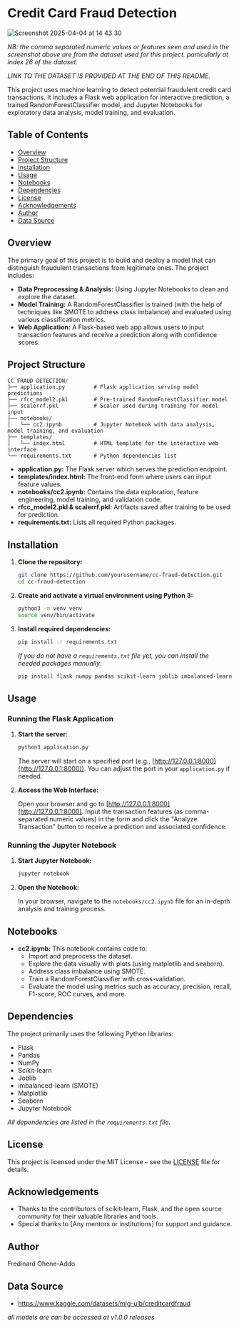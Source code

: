 # Credit Card Fraud Detection

![Screenshot 2025-04-04 at 14 43 30](https://github.com/user-attachments/assets/f80e600b-07ad-4896-af30-07f3d7e8e380)

*NB: the comma separated numeric values or features seen and used in the screenshot above are from the dataset used for this project.*
*particularly at index 26 of the dataset.*

*LINK TO THE DATASET IS PROVIDED AT THE END OF THIS README.*



This project uses machine learning to detect potential fraudulent credit card transactions. It includes a Flask web application for interactive prediction, a trained RandomForestClassifier model, and Jupyter Notebooks for exploratory data analysis, model training, and evaluation.

## Table of Contents

- [Overview](#overview)
- [Project Structure](#project-structure)
- [Installation](#installation)
- [Usage](#usage)
- [Notebooks](#notebooks)
- [Dependencies](#dependencies)
- [License](#license)
- [Acknowledgements](#acknowledgements)
- [Author](#author)
- [Data Source](#data-source)

## Overview

The primary goal of this project is to build and deploy a model that can distinguish fraudulent transactions from legitimate ones. The project includes:
- **Data Preprocessing & Analysis:** Using Jupyter Notebooks to clean and explore the dataset.
- **Model Training:** A RandomForestClassifier is trained (with the help of techniques like SMOTE to address class imbalance) and evaluated using various classification metrics.
- **Web Application:** A Flask-based web app allows users to input transaction features and receive a prediction along with confidence scores.

## Project Structure

```
CC FRAUD DETECTION/
├── application.py         # Flask application serving model predictions
├── rfcc_model2.pkl        # Pre-trained RandomForestClassifier model
├── scalerrf.pkl           # Scaler used during training for model input
├── notebooks/
│   └── cc2.ipynb          # Jupyter Notebook with data analysis, model training, and evaluation
├── templates/
│   └── index.html         # HTML template for the interactive web interface
└── requirements.txt       # Python dependencies list
```

- **application.py:** The Flask server which serves the prediction endpoint.
- **templates/index.html:** The front-end form where users can input feature values.
- **notebooks/cc2.ipynb:** Contains the data exploration, feature engineering, model training, and validation code.
- **rfcc_model2.pkl & scalerrf.pkl:** Artifacts saved after training to be used for prediction.
- **requirements.txt:** Lists all required Python packages.

## Installation

1. **Clone the repository:**

   ```bash
   git clone https://github.com/yourusername/cc-fraud-detection.git
   cd cc-fraud-detection
   ```

2. **Create and activate a virtual environment using Python 3:**

   ```bash
   python3 -m venv venv
   source venv/bin/activate
   ```

3. **Install required dependencies:**

   ```bash
   pip install -r requirements.txt
   ```

   *If you do not have a `requirements.txt` file yet, you can install the needed packages manually:*
   ```bash
   pip install flask numpy pandas scikit-learn joblib imbalanced-learn matplotlib seaborn jupyter
   ```

## Usage

### Running the Flask Application

1. **Start the server:**

   ```bash
   python3 application.py
   ```

   The server will start on a specified port (e.g., [http://127.0.0.1:8000](http://127.0.0.1:8000)). You can adjust the port in your `application.py` if needed.

2. **Access the Web Interface:**

   Open your browser and go to [http://127.0.0.1:8000](http://127.0.0.1:8000). Input the transaction features (as comma-separated numeric values) in the form and click the "Analyze Transaction" button to receive a prediction and associated confidence.

### Running the Jupyter Notebook

1. **Start Jupyter Notebook:**

   ```bash
   jupyter notebook
   ```

2. **Open the Notebook:**

   In your browser, navigate to the `notebooks/cc2.ipynb` file for an in-depth analysis and training process.

## Notebooks

- **cc2.ipynb:** This notebook contains code to:
  - Import and preprocess the dataset.
  - Explore the data visually with plots (using matplotlib and seaborn).
  - Address class imbalance using SMOTE.
  - Train a RandomForestClassifier with cross-validation.
  - Evaluate the model using metrics such as accuracy, precision, recall, F1-score, ROC curves, and more.

## Dependencies

The project primarily uses the following Python libraries:
- Flask
- Pandas
- NumPy
- Scikit-learn
- Joblib
- imbalanced-learn (SMOTE)
- Matplotlib
- Seaborn
- Jupyter Notebook

*All dependencies are listed in the `requirements.txt` file.*

## License

This project is licensed under the MIT License – see the [LICENSE](LICENSE) file for details.

## Acknowledgements

- Thanks to the contributors of scikit-learn, Flask, and the open source community for their valuable libraries and tools.
- Special thanks to [Any mentors or institutions] for support and guidance.

## Author
Fredinard Ohene-Addo

## Data Source
- https://www.kaggle.com/datasets/mlg-ulb/creditcardfraud

*all models are can be accessed at v1.0.0 releases*
